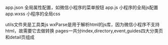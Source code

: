 app.json 全局属性配置，如微信小程序的菜单按钮
app.js 小程序的全局js配置
app.wxss 小程序的全局css

utils文件夹是工具类js
wxParse是用于解析html的js库，因为微信小程序不支持html，故需要它去做转换
pages一共分index,directory,event,guides四大分类页和detail页组成
